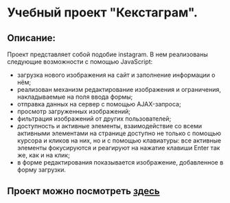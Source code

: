 # Учебный проект "Кекстаграм".

## Описание:
   Проект представляет собой подобие instagram. В нем реализованы следующие возможности с помощью  JavaScript:
- загрузка нового изображения на сайт и заполнение информации о нём;
- реализован механизм редактирование изображения и ограничения, накладываемые на поля ввода формы;
- отправка данных на сервер с помощью AJAX-запроса;
- просмотр загруженных изображений;
- фильтрация изображений от других пользователей;
- доступность и активные элементы, взаимодействие со всеми активными элементами на странице доступно не только с помощью курсора и кликов на них, но и с помощью клавиатуры: все активные элементы фокусируются и реагируют на нажатие клавиши Enter так же, как
и на клик;
- в форме редактирования показывается изображение, добавленное в форму загрузки.
## Проект можно посмотреть [здесь](http://dkfolkiy.beget.tech/gram "Сюда")
